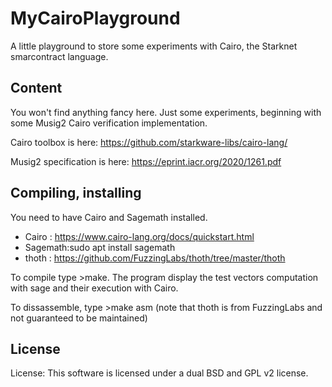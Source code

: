 # MyCairoPlayground
A little playground to store some experiments with Cairo, the Starknet smarcontract language.


## Content
You won't find anything fancy here. Just some experiments, beginning with some Musig2 Cairo verification implementation.

Cairo toolbox is here:
https://github.com/starkware-libs/cairo-lang/

Musig2 specification is here:
https://eprint.iacr.org/2020/1261.pdf 


## Compiling, installing
You need to have Cairo and Sagemath installed.
- Cairo : https://www.cairo-lang.org/docs/quickstart.html
- Sagemath:sudo apt install sagemath
- thoth : https://github.com/FuzzingLabs/thoth/tree/master/thoth

To compile type >make. The program display the test vectors computation with sage and their 
execution with Cairo.

To dissassemble, type >make asm (note that thoth is from FuzzingLabs and not guaranteed to be maintained)


## License 
License: This software is licensed under a dual BSD and GPL v2 license.
